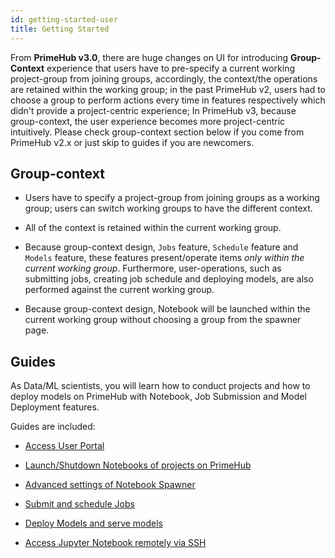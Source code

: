 ```yaml
---
id: getting-started-user
title: Getting Started
---
```


From **PrimeHub v3.0**, there are huge changes on UI for introducing **Group-Context** experience that users have to pre-specify a current working project-group from joining groups, accordingly, the context/the operations are retained within the working group; in the past PrimeHub v2, users had to choose a group to perform actions every time in features respectively which didn't provide a project-centric experience; In PrimeHub v3, because group-context, the user experience becomes more project-centric intuitively. Please check group-context section below if you come from PrimeHub v2.x or just skip to guides if you are newcomers.

## Group-context

+ Users have to specify a project-group from joining groups as a working group; users can switch working groups to have the different context.

+ All of the context is retained within the current working group.

+ Because group-context design, `Jobs` feature, `Schedule` feature and `Models` feature, these features present/operate items *only within the current working group*. Furthermore, user-operations, such as submitting jobs, creating job schedule and deploying models, are also performed against the current working group.

+ Because group-context design, Notebook will be launched within the current working group without choosing a group from the spawner page.

## Guides

As Data/ML scientists, you will learn how to conduct projects and how to deploy models on PrimeHub with Notebook, Job Submission and Model Deployment features.

Guides are included:

+ [Access User Portal](quickstart/login-portal-user.md)

+ [Launch/Shutdown Notebooks of projects on PrimeHub](quickstart/launch-project)

+ [Advanced settings of Notebook Spawner](user-advanced-setting)
  
+ [Submit and schedule Jobs](job-submission-feature)

+ [Deploy Models and serve models](model-deployment-feature)

+ [Access Jupyter Notebook remotely via SSH](guide_manual/ssh-config)